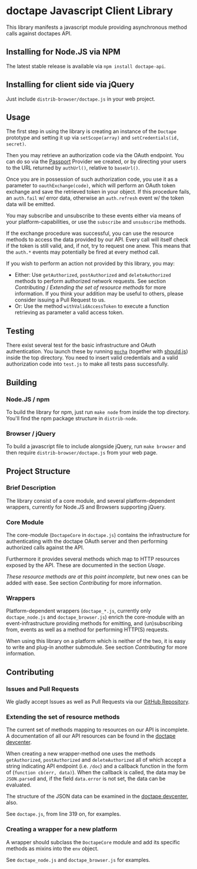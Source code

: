 # doctape Javascript Client Library


This library manifests a javascript module providing asynchronous method calls against doctapes API.


## Installing for Node.JS via NPM

The latest stable release is available via `npm install doctape-api`.


## Installing for client side via jQuery

Just include `distrib-browser/doctape.js` in your web project.


## Usage

The first step in using the library is creating an instance of the `Doctape` prototype and setting it up via `setScope(array)` and `setCredentials(id, secret)`.

Then you may retrieve an authorization code via the OAuth endpoint. You can do so via the [Passport](http://passportjs.org/guide/) Provider we created, or by directing your users to the URL returned by `authUrl()`, relative to `baseUrl()`.

Once you are in possession of such authorization code, you use it as a parameter to `oauthExchange(code)`, which will perform an OAuth token exchange and save the retrieved token in your object. If this procedure fails, an `auth.fail` w/ error data, otherwise an `auth.refresh` event w/ the token data will be emitted.

You may subscribe and unsubscribe to these events either via means of your platform-capabilities, or use the `subscribe` and `unsubscribe` methods.

If the exchange procedure was successful, you can use the resource methods to access the data provided by our API. Every call will itself check if the token is still valid, and, if not, try to request one anew. This means that the `auth.*` events may potentially be fired at every method call.

If you wish to perform an action not provided by this library, you may:

- Either: Use `getAuthorized`, `postAuthorized` and `deleteAuthorized` methods to perform authorized network requests. See section *Contributing* / *Extending the set of resource methods* for more information. If you think your addition may be useful to others, please consider issuing a Pull Request to us.
- Or: Use the method `withValidAccessToken` to execute a function retrieving as parameter a valid access token.


## Testing

There exist several test for the basic infrastructure and OAuth authentication. You launch these by running [`mocha`](http://visionmedia.github.com/mocha/) (together with [should.js](http://github.com/visionmedia/should.js)) inside the top directory. You need to insert valid credentials and a valid authorization code into `test.js` to make all tests pass successfully.


## Building

### Node.JS / npm

To build the library for npm, just run `make node` from inside the top directory. You'll find the npm package structure in `distrib-node`.

### Browser / jQuery

To build a javascript file to include alongside jQuery, run `make browser` and then require `distrib-browser/doctape.js` from your web page.


## Project Structure

### Brief Description

The library consist of a core module, and several platform-dependent wrappers, currently for Node.JS and Browsers supporting jQuery.

### Core Module

The core-module (`DoctapeCore` in `doctape.js`) contains the infrastructure for authenticating with the doctape OAuth server and then performing authorized calls against the API.

Furthermore it provides several methods which map to HTTP resources exposed by the API. These are documented in the section *Usage*.

_These resource methods are at this point incomplete_, but new ones can be added with ease. See section *Contributing* for more information.

### Wrappers

Platform-dependent wrappers (`doctape_*.js`, currently only `doctape_node.js` and `doctape_browser.js`) enrich the core-module with an event-infrastructure providing methods for emitting, and (un)subscribing from, events as well as a method for performing HTTP(S) requests.

When using this library on a platform which is neither of the two, it is easy to write and plug-in another submodule. See section *Contributing* for more information.


## Contributing

### Issues and Pull Requests

We gladly accept Issues as well as Pull Requests via our [GitHub Repository](http://github.com/doctape/doctape-api).

### Extending the set of resource methods

The current set of methods mapping to resources on our API is incomplete. A documentation of all our API resources can be found in the [doctape devcenter](https://developer.doctape.com/resources).

When creating a new wrapper-method one uses the methods `getAuthorized`, `postAuthorized` and `deleteAuthorized` all of which accept a string indicating API endpoint (i.e. `/doc`) and a callback function in the form of (`function cb(err, data)`). When the callback is called, the data may be `JSON.parse`d and, if the field `data.error` is not set, the data can be evaluated.

The structure of the JSON data can be examined in the [doctape devcenter](https://developer.doctape.com/resources), also.

See `doctape.js`, from line 319 on, for examples.

### Creating a wrapper for a new platform

A wrapper should subclass the `DoctapeCore` module and add its specific methods as mixins into the `env` object.

See `doctape_node.js` and `doctape_browser.js` for examples.